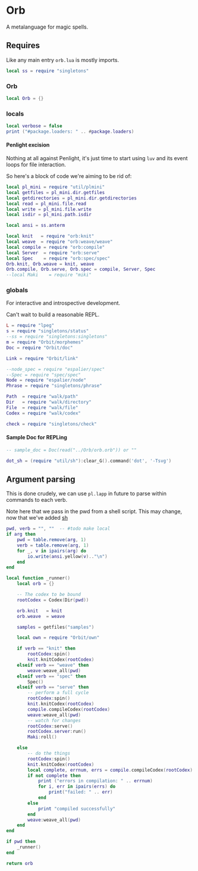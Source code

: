 # Orb

A metalanguage for magic spells.


## Requires

Like any main entry ``orb.lua`` is mostly imports.


```lua
local ss = require "singletons"
```
### Orb

```lua
local Orb = {}
```
### locals

```lua
local verbose = false
print ("#package.loaders: " .. #package.loaders)
```
#### Penlight excision

Nothing at all against Penlight, it's just time to start using ``luv`` and its
event loops for file interaction.


So here's a block of code we're aiming to be rid of:

```lua
local pl_mini = require "util/plmini"
local getfiles = pl_mini.dir.getfiles
local getdirectories = pl_mini.dir.getdirectories
local read = pl_mini.file.read
local write = pl_mini.file.write
local isdir = pl_mini.path.isdir
```
```lua
local ansi = ss.anterm

local knit   = require "orb:knit"
local weave  = require "orb:weave/weave"
local compile = require "orb:compile"
local Server  = require "orb:serve"
local Spec    = require "orb:spec/spec"
Orb.knit, Orb.weave = knit, weave
Orb.compile, Orb.serve, Orb.spec = compile, Server, Spec
--local Maki    = require "miki"
```
### globals

  For interactive and introspective development.


Can't wait to build a reasonable REPL.

```lua
L = require "lpeg"
s = require "singletons/status"
--ss = require "singletons:singletons"
m = require "Orbit/morphemes"
Doc = require "Orbit/doc"

Link = require "Orbit/link"

--node_spec = require "espalier/spec"
--Spec = require "spec/spec"
Node = require "espalier/node"
Phrase = require "singletons/phrase"

Path  = require "walk/path"
Dir   = require "walk/directory"
File  = require "walk/file"
Codex = require "walk/codex"

check = require "singletons/check"
```
#### Sample Doc for REPLing

```lua
-- sample_doc = Doc(read("../Orb/orb.orb")) or ""

dot_sh = (require "util/sh"):clear_G().command('dot', '-Tsvg')
```
## Argument parsing

This is done crudely, we can use ``pl.lapp`` in future to parse within
commands to each verb.


Note here that we pass in the pwd from a shell script. This may
change, now that we've added [sh](../lib/sh.lua)

```lua
pwd, verb = "", ""  -- #todo make local
if arg then
    pwd = table.remove(arg, 1)
    verb = table.remove(arg, 1)
    for _, v in ipairs(arg) do
        io.write(ansi.yellow(v).."\n")
    end
end

local function _runner()
    local orb = {}

    -- The codex to be bound
    rootCodex = Codex(Dir(pwd))

    orb.knit   = knit
    orb.weave  = weave

    samples = getfiles("samples")

    local own = require "Orbit/own"

    if verb == "knit" then
        rootCodex:spin()
        knit.knitCodex(rootCodex)
    elseif verb == "weave" then
        weave:weave_all(pwd)
    elseif verb == "spec" then
        Spec()
    elseif verb == "serve" then
        -- perform a full cycle
        rootCodex:spin()
        knit.knitCodex(rootCodex)
        compile.compileCodex(rootCodex)
        weave:weave_all(pwd)
        -- watch for changes
        rootCodex:serve()
        rootCodex.server:run()
        Maki:roll()

    else
        -- do the things
        rootCodex:spin()
        knit.knitCodex(rootCodex)
        local complete, errnum, errs = compile.compileCodex(rootCodex)
        if not complete then
            print ("errors in compilation: " .. errnum)
            for i, err in ipairs(errs) do
                print("failed: " .. err)
            end
        else
            print "compiled successfully"
        end
        weave:weave_all(pwd)
    end
end

if pwd then
    _runner()
end

return orb
```
